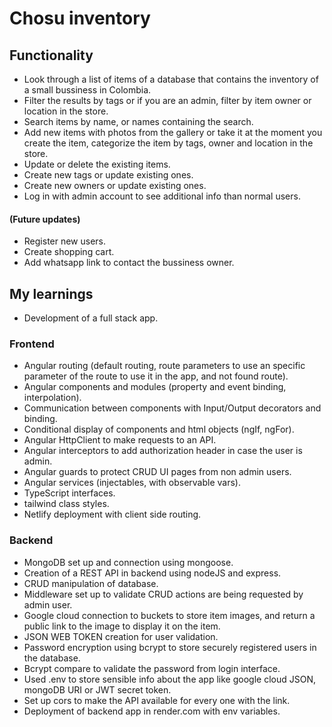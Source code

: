 # Chosu inventory

## Functionality

- Look through a list of items of a database that contains the inventory of a small bussiness in Colombia.
- Filter the results by tags or if you are an admin, filter by item owner or location in the store.
- Search items by name, or names containing the search.
- Add new items with photos from the gallery or take it at the moment you create the item, categorize the item by tags, owner and location in the store.
- Update or delete the existing items.
- Create new tags or update existing ones.
- Create new owners or update existing ones.
- Log in with admin account to see additional info than normal users.
  
#### (Future updates)
- Register new users.
- Create shopping cart.
- Add whatsapp link to contact the bussiness owner.

## My learnings
- Development of a full stack app.
  
### Frontend
- Angular routing (default routing, route parameters to use an specific parameter of the route to use it in the app, and not found route).
- Angular components and modules (property and event binding, interpolation).
- Communication between components with Input/Output decorators and binding.
- Conditional display of components and html objects (ngIf, ngFor).
- Angular HttpClient to make requests to an API.
- Angular interceptors to add authorization header in case the user is admin.
- Angular guards to protect CRUD UI pages from non admin users.
- Angular services (injectables, with observable vars).
- TypeScript interfaces.
- tailwind class styles.
- Netlify deployment with client side routing.

### Backend
- MongoDB set up and connection using mongoose.
- Creation of a REST API in backend using nodeJS and express.
- CRUD manipulation of database.
- Middleware set up to validate CRUD actions are being requested by admin user.
- Google cloud connection to buckets to store item images, and return a public link to the image to display it on the item.
- JSON WEB TOKEN creation for user validation.
- Password encryption using bcrypt to store securely registered users in the database.
- Bcrypt compare to validate the password from login interface.
- Used .env to store sensible info about the app like google cloud JSON, mongoDB URI or JWT secret token.
- Set up cors to make the API available for every one with the link.
- Deployment of backend app in render.com with env variables.

